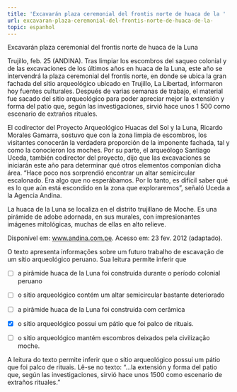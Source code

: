 ```yaml
---
title: 'Excavarán plaza ceremonial del frontis norte de huaca de la '
url: excavaran-plaza-ceremonial-del-frontis-norte-de-huaca-de-la-
topic: espanhol
---
```



Excavarán plaza ceremonial del frontis norte de huaca de la Luna

Trujillo, feb. 25 (ANDINA). Tras limpiar los escombros del saqueo colonial y de las excavaciones de los últimos años en huaca de la Luna, este año se intervendrá la plaza ceremonial del frontis norte, en donde se ubica la gran fachada del sitio arqueológico ubicado en Trujillo, La Libertad, informaron hoy fuentes culturales. Después de varias semanas de trabajo, el material fue sacado del sitio arqueológico para poder apreciar mejor la extensión y forma del patio que, según las investigaciones, sirvió hace unos 1 500 como escenario de extraños rituales.

El codirector del Proyecto Arqueológico Huacas del Sol y la Luna, Ricardo Morales Gamarra, sostuvo que con la zona limpia de escombros, los visitantes conocerán la verdadera proporción de la imponente fachada, tal y como la conocieron los moches. Por su parte, el arqueólogo Santiago Uceda, también codirector del proyecto, dijo que las excavaciones se iniciarán este año para determinar qué otros elementos componían dicha área. “Hace poco nos sorprendió encontrar un altar semicircular escalonado. Era algo que no esperábamos. Por lo tanto, es difícil saber qué es lo que aún está escondido en la zona que exploraremos”, señaló Uceda a la Agencia Andina.

La huaca de la Luna se localiza en el distrito trujillano de Moche. Es una pirámide de adobe adornada, en sus murales, con impresionantes imágenes mitológicas, muchas de ellas en alto relieve.

Disponível em: www.andina.com.pe. Acesso em: 23 fev. 2012 (adaptado).

O texto apresenta informações sobre um futuro trabalho de escavação de um sítio arqueológico peruano. Sua leitura permite inferir que



- [ ] a pirâmide huaca de la Luna foi construída durante o período colonial peruano
- [ ] o sítio arqueológico contém um altar semicircular bastante deteriorado
- [ ] a pirâmide huaca de la Luna foi construída com cerâmica
- [x] o sítio arqueológico possui um pátio que foi palco de rituais.
- [ ] o sítio arqueológico mantém escombros deixados pela civilização moche.


A leitura do texto permite inferir que o sítio arqueológico possui um pátio que foi palco de rituais. Lê-se no texto: “…la extensión y forma del patio que, según las investigaciones, sirvió hace unos 1500 como escenario de extraños rituales.”
